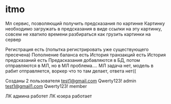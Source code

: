# itmo
Мл сервис, позволяющий получить предсказания по картинке
Картинку необходимо загружать в предсказания в виде ссылки на эту картинку, совсем не хватило времени разбираться как грузить картинки на сервер

Регистрация есть (попытка регистрировать уже существующего  пресечена)
Пополнение баланса есть
История транзакций есть
История предсказаний есть
Предасказания добавляются в БД, потом отправляются в МЛ, но в МЛ проблема....
МЛ задача нет, модель в рабит отправляется, воркер что то там делает, ответа нет((

Созданы 2 пользователя 
test1@gmail.com Qwerty123! admin
test1@gmail1.com Qwerty123! member

ЛК админа работет
ЛК юзера работает

